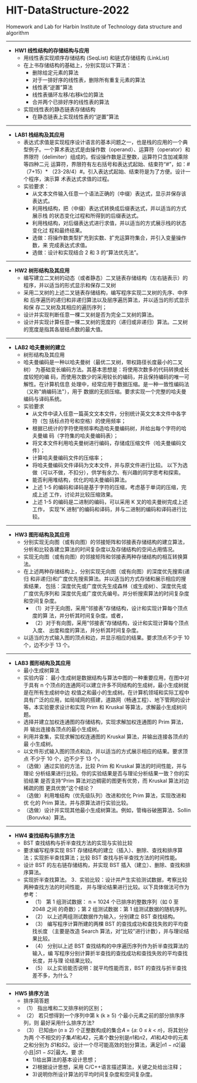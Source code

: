 # HIT-DataStructure-2022
Homework and Lab for Harbin Institute of Technology data structure and algorithm

---

- **HW1 线性结构的存储结构与应用**
  - 用线性表实现顺序存储结构 (SeqList) 和链式存储结构 (LinkList)
  - 在上书存储结构的基础上，分别实现以下算法：
    - 删除给定元素的算法
    - 对于一排好序的线性表，删除所有重复元素的算法
    - 线性表“逆置”算法
    - 线性表循环左移/右移k位的算法
    - 合并两个已排好序的线性表的算法
  - 实现线性表的静态链表存储结构
    - 在静态链表上实现线性表的“逆置”算法

---

- **LAB1 栈结构及其应用**
  - 表达式求值是实现程序设计语言的基本问题之一，也是栈的应用的一个典型例子。一个算术表达式是由操作数（operand）、运算符（operator）和界限符（delimiter）组成的。假设操作数是正整数，运算符只含加减乘除等四种二元 运算符，界限符有左右括号和表达式起始、结束符“#”，如：#（7+15）* （23-28/4）#。引入表达式起始、结束符是为了方便。设计一个程序，演示算 术表达式求值的过程。
  - 实验要求： 
    - 从文本文件输入任意一个语法正确的（中缀）表达式，显示并保存该表达式。 
    - 利用栈结构，把（中缀）表达式转换成后缀表达式，并以适当的方式展示栈 的状态变化过程和所得到的后缀表达式。 
    - 利用栈结构，对后缀表达式进行求值，并以适当的方式展示栈的状态变化过 程和最终结果。 
    - 选做：将操作数类型扩充到实数、扩充运算符集合，并引入变量操作数，来 完成表达式求值。 
    - 选做：设计和实现结合 2 和 3 的“算法优先法”。

---

- **HW2 树形结构及其应用**
  - 编写建立二叉树的动态（或者静态）二叉链表存储结构（左右链表示）的程序，并以适当的形式显示和保存二叉树
  - 采用二叉树的上述二叉链表存储结构，编写程序实现二叉树的先序、中序和 后序遍历的递归和非递归算法以及层序遍历算法，并以适当的形式显示和保 存二叉树及其相应的遍历序列；
  - 设计并实现判断任意一棵二叉树是否为完全二叉树的算法。 
  - 设计并实现计算任意一棵二叉树的宽度的（递归或非递归）算法。二叉树的宽度是指其各层结点数的最大值。

---

- **LAB2 哈夫曼树的建立**
  - 树形结构及其应用
  - 哈夫曼编码是一种以哈夫曼树（最优二叉树，带权路径长度最小的二叉树） 为基础变长编码方法。其基本思想是：将使用次数多的代码转换成长度较短的编 码，而使用次数少的采用较长的编码，并且保持编码的唯一可解性。在计算机信息 处理中，经常应用于数据压缩。是一种一致性编码法（又称"熵编码法"），用于
    数据的无损压缩。要求实现一个完整的哈夫曼编码与译码系统。
  - 实验要求
    - 从文件中读入任意一篇英文文本文件，分别统计英文文本文件中各字符（包 括标点符号和空格）的使用频率； 
    - 根据已统计的字符使用频率构造哈夫曼编码树，并给出每个字符的哈夫曼编 码（字符集的哈夫曼编码表）； 
    - 将文本文件利用哈夫曼树进行编码，存储成压缩文件（哈夫曼编码文件）； 
    - 计算哈夫曼编码文件的压缩率； 
    - 将哈夫曼编码文件译码为文本文件，并与原文件进行比较。 以下为选做（可以不做，不扣分），供学有余力、有兴趣的同学思考和探索。 
    - 能否利用堆结构，优化的哈夫曼编码算法。 
    - 上述 1-5 的编码和译码是基于字符的压缩，考虑基于单词的压缩，完成上述 工作，讨论并比较压缩效果。 
    - 上述 1-5 的编码是二进制的编码，可以采用 K 叉的哈夫曼树完成上述工作，
   实现“K 进制”的编码和译码，并与二进制的编码和译码进行比较。

---

- **HW3 图形结构及其应用**
  - 分别实现无向图（或有向图）的邻接矩阵和邻接表存储结构的建立算法，分析和比较各建立算法的时间复杂度以及存储结构的空间占用情况。
  - 实现无向图（或有向图）的邻接矩阵和邻接表两种存储结构的相互转换算法。 
  - 在上述两种存储结构上，分别实现无向图（或有向图）的深度优先搜索(递归 和非递归)和广度优先搜索算法。并以适当的方式存储和展示相应的搜索结果， 包括：深度优先或广度优先生成森林（或生成树）、深度优先或广度优先序列和 深度优先或广度优先编号。并分析搜索算法的时间复杂度和空间复杂度。
    - （1）对于无向图，采用“邻接表”存储结构，设计和实现计算每个顶点度的算 法，并分析其时间复杂度。或者， 
    - （2）对于有向图，采用“邻接表”存储结构，设计和实现计算每个顶点入度、 出度和度的算法，并分析其时间复杂度。 
  - 以适当的方式输入图的顶点和边，并显示相应的结果。要求顶点不少于 10 个，边不少于 13 个。

---

- **LAB3 图形结构及其应用**
  - 最小生成树算法
  - 实验内容： 最小生成树是数据结构与算法中图的一种重要应用，在图中对于具有 n 个顶点的连通网可以建立许多不同结构的生成树，最小生成树就是在所有生成树中边 权值之和最小的生成树。在计算机领域和实际工程中具有广泛的应用，如局域网的搭建，道路网（畅通工程）、地下管网的设计等。本实验要求设计和实现 Prim 和 Kruskal 等算法，求解最小生成树问题。
  - 选择并建立加权连通图的存储结构，实现求解加权连通图的 Prim 算法，并 输出连接各顶点的最小生成树。
  - 利用并查集，实现求解加权连通图的 Kruskal 算法，并输出连接各顶点的最 小生成树。
  - 以文件形式输入图的顶点和边，并以适当的方式展示相应的结果。要求顶点 不少于 10 个，边不少于 13 个。
  - （选做）通过实验的方法，比较 Prim 和 Kruskal 算法的时间性能，并与理论 分析结果进行比较。你的实验结果是否与理论分析结果一致？你的实验结果 是否支持“Prim 算法对边稠密的图更有优势，而 Kruskal 算法对边稀疏的图 更具优势”这个结论？
  - （选做）利用堆结构（优先级队列）改进和优化 Prim 算法，实现改进和优 化的 Prim 算法，并与原算法进行实验比较。
  - （选做）设计并实现其他最小生成树算法。例如，管梅谷破圈算法、Sollin （Boruvka）算法。

---

- **HW4 查找结构与排序方法**
  - BST 查找结构与折半查找方法的实现与实验比较
  - 要求编写程序实现 BST 存储结构的建立（插入）、删除、查找和排序算 法；实现折半查找算法；比较 BST 查找与折半查找方法的时间性能。
  - 设计 BST 的左右链存储结构，并实现 BST 插入（建立）、删除、查找和排序算法。
  - 实现折半查找算法。 3．实验比较：设计并产生实验测试数据，考察比较两种查找方法的时间性能， 并与理论结果进行比较。以下具体做法可作为参考： 
    - （1） 第 1 组测试数据： n = 1024 个已排序的整数序列（如 0 至 2048 之间 的奇数）；第 2 组测试数据：第 1 组测试数据的随机序列。
    - （2） 以上述两组测试数据作为输入，分别建立 BST 查找结构。 
    - （3） 编写程序计算所建的两棵 BST 的查找成功和查找失败的平均查找长度 （主要是改造 Search 算法，对“比较”进行计数），并与理论结果比较。
    - （4） 分别以上述 BST 查找结构的中序遍历序列作为折半查找算法的输入，编 写程序分别计算折半查找的查找成功和查找失败的平均查找长度，并与理 论结果比较。
    - （5） 以上实验能否说明：就平均性能而言，BST 的查找与折半查找差不多，为什么？

---

- **HW5 排序方法**
  - 排序简答题 
  - （1） 指出堆和二叉排序树的区别；
  - （2） 若只想得到一个序列中第 k (k ≥ 5) 个最小元素之前的部分排序序列，则 最好采用什么排序方法?
  - （3） 已知由𝑛 (𝑛 ≥ 2) 个正整数构成的集合𝐴 = {𝑎: 0 ≤ 𝑘 < 𝑛}，将其划分为两 个不相交的子集𝐴1和𝐴2，元素个数分别是𝑛1和𝑛2，𝐴1和𝐴2中的元素之和分别为 𝑆1和𝑆2。设计一个尽可能高效的划分算法，满足|𝑛1 − 𝑛2|最小且|𝑆1 − 𝑆2|最大。要 求:
    - 1)给出算法的基本设计思想； 
    - 2)根据设计思想，采用 C/C++语言描述算法，关键之处给出注释；
    - 3)说明你所设计算法的平均时间复杂度和空间复杂度。